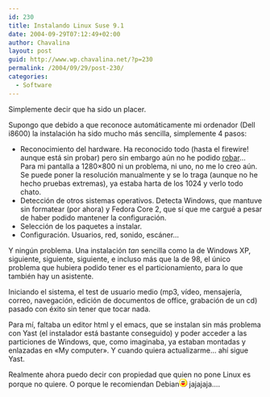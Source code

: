 ```yaml
---
id: 230
title: Instalando Linux Suse 9.1
date: 2004-09-29T07:12:49+02:00
author: Chavalina
layout: post
guid: http://www.wp.chavalina.net/?p=230
permalink: /2004/09/29/post-230/
categories:
  - Software
---
```

Simplemente decir que ha sido un placer.

Supongo que debido a que reconoce autom&aacute;ticamente mi ordenador (Dell i8600) la instalaci&oacute;n ha sido mucho m&aacute;s sencilla, simplemente 4 pasos: 

  * Reconocimiento del hardware. Ha reconocido todo (hasta el firewire! aunque est&aacute; sin probar) pero sin embargo a&uacute;n no he podido <a href="http://www.chavalina.net/comentar.php?idpost=229" target="_blank">robar</a>&#8230;  
    Para mi pantalla a 1280&#215;800 ni un problema, ni uno, no me lo creo a&uacute;n. Se puede poner la resoluci&oacute;n manualmente y se lo traga (aunque no he hecho pruebas extremas), ya estaba harta de los 1024 y verlo todo chato.
  * Detecci&oacute;n de otros sistemas operativos. Detecta Windows, que mantuve sin formatear (por ahora) y Fedora Core 2, que s&iacute; que me cargu&eacute; a pesar de haber podido mantener la configuraci&oacute;n.
  * Selecci&oacute;n de los paquetes a instalar.
  * Configuraci&oacute;n. Usuarios, red, sonido, esc&aacute;ner&#8230;

Y ning&uacute;n problema. Una instalaci&oacute;n _tan_ sencilla como la de Windows XP, siguiente, siguiente, siguiente, e incluso m&aacute;s que la de 98, el &uacute;nico problema que hubiera podido tener es el particionamiento, para lo que tambi&eacute;n hay un asistente.

Iniciando el sistema, el test de usuario medio (mp3, v&iacute;deo, mensajer&iacute;a, correo, navegaci&oacute;n, edici&oacute;n de documentos de office, grabaci&oacute;n de un cd) pasado con &eacute;xito sin tener que tocar nada.

Para m&iacute;, faltaba un editor html y el emacs, que se instalan sin m&aacute;s problema con Yast (el instalador est&aacute; bastante conseguido) y poder acceder a las particiones de Windows, que, como imaginaba, ya estaban montadas y enlazadas en «My computer». Y cuando quiera actualizarme&#8230; ah&iacute; sigue Yast.

Realmente ahora puedo decir con propiedad que quien no pone Linux es porque no quiere. O porque le recomiendan Debian![emo](/imagenes/emoticonos/risa.gif) jajajaja&#8230;.
